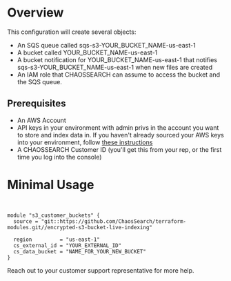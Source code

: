 # Overview

This configuration will create several objects:
* An SQS queue called sqs-s3-YOUR_BUCKET_NAME-us-east-1
* A bucket called YOUR_BUCKET_NAME-us-east-1
* A bucket notification for YOUR_BUCKET_NAME-us-east-1 that notifies
  sqs-s3-YOUR_BUCKET_NAME-us-east-1 when new files are created
* An IAM role that CHAOSSEARCH can assume to access the bucket and the SQS queue.

## Prerequisites
* An AWS Account
* API keys in your environment with admin privs in the account you want to
  store and index data in. If you haven't already sourced your AWS keys into
  your environment, follow [these instructions](https://docs.aws.amazon.com/cli/latest/userguide/cli-configure-envvars.html)
* A CHAOSSEARCH Customer ID (you'll get this from your rep, or the first time you log into the console)

# Minimal Usage

```


module "s3_customer_buckets" {
  source = "git::https://github.com/ChaosSearch/terraform-modules.git//encrypted-s3-bucket-live-indexing"

  region         = "us-east-1"
  cs_external_id = "YOUR_EXTERNAL_ID"
  cs_data_bucket = "NAME_FOR_YOUR_NEW_BUCKET"
}
```


Reach out to your customer support representative for more help.
